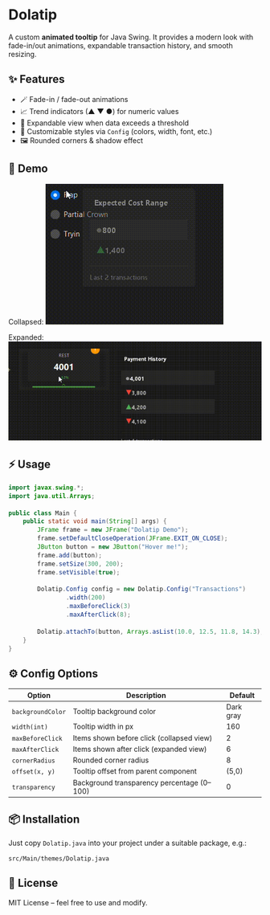 # Dolatip

A custom **animated tooltip** for Java Swing.
It provides a modern look with fade-in/out animations, expandable transaction history, and smooth resizing.

## ✨ Features

* 🪄 Fade-in / fade-out animations
* 📈 Trend indicators (▲ ▼ ●) for numeric values
* 📜 Expandable view when data exceeds a threshold
* 🎨 Customizable styles via `Config` (colors, width, font, etc.)
* 🖼 Rounded corners & shadow effect

## 📸 Demo

Collapsed:
![Dolatip small](demo/demo-small.gif)

Expanded:
![Dolatip expanded](demo/demo-expanded.gif)

## ⚡ Usage

```java
import javax.swing.*;
import java.util.Arrays;

public class Main {
    public static void main(String[] args) {
        JFrame frame = new JFrame("Dolatip Demo");
        frame.setDefaultCloseOperation(JFrame.EXIT_ON_CLOSE);
        JButton button = new JButton("Hover me!");
        frame.add(button);
        frame.setSize(300, 200);
        frame.setVisible(true);

        Dolatip.Config config = new Dolatip.Config("Transactions")
                .width(200)
                .maxBeforeClick(3)
                .maxAfterClick(8);

        Dolatip.attachTo(button, Arrays.asList(10.0, 12.5, 11.8, 14.3), config);
    }
}
```

## ⚙️ Config Options

| Option            | Description                                | Default   |
| ----------------- | ------------------------------------------ | --------- |
| `backgroundColor` | Tooltip background color                   | Dark gray |
| `width(int)`      | Tooltip width in px                        | 160       |
| `maxBeforeClick`  | Items shown before click (collapsed view)  | 2         |
| `maxAfterClick`   | Items shown after click (expanded view)    | 6         |
| `cornerRadius`    | Rounded corner radius                      | 8         |
| `offset(x, y)`    | Tooltip offset from parent component       | (5,0)     |
| `transparency`    | Background transparency percentage (0–100) | 0         |

## 📦 Installation

Just copy `Dolatip.java` into your project under a suitable package, e.g.:

```
src/Main/themes/Dolatip.java
```

## 📝 License

MIT License – feel free to use and modify.
